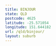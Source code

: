 ```yaml
---
title: BINJOUR
state: QLD
postcode: 4625
latitude: -25.571054
longitude: 151.644182
url: /qld/binjour/
layout: suburb
---
```

